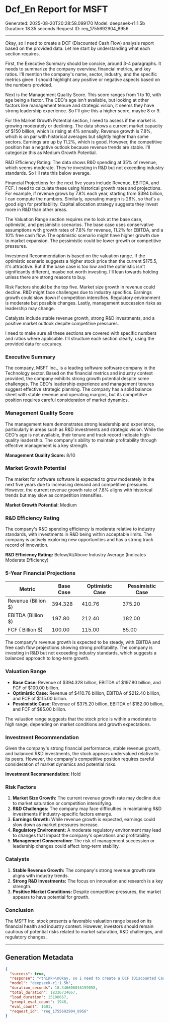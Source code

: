 # Dcf_En Report for MSFT

Generated: 2025-08-20T20:28:58.099170
Model: deepseek-r1:1.5b
Duration: 18.35 seconds
Request ID: req_1755692904_8956

---

<think>
Okay, so I need to create a DCF (Discounted Cash Flow) analysis report based on the provided data. Let me start by understanding what each section requires.

First, the Executive Summary should be concise, around 3-4 paragraphs. It needs to summarize the company overview, financial metrics, and key ratios. I'll mention the company's name, sector, industry, and the specific metrics given. I should highlight any positive or negative aspects based on the numbers provided.

Next is the Management Quality Score. This score ranges from 1 to 10, with age being a factor. The CEO's age isn't available, but looking at other factors like management tenure and strategic vision, it seems they have strong leadership experience. So I'll give this a higher score, maybe 8 or 9.

For the Market Growth Potential section, I need to assess if the market is growing moderately or declining. The data shows a current market capacity of $150 billion, which is rising at 4% annually. Revenue growth is 7.8%, which is on par with historical averages but slightly higher than some sectors. Earnings are up by 11.2%, which is good. However, the competitive position has a negative outlook because revenue trends are stable. I'll categorize this as Medium Growth Potential.

R&D Efficiency Rating: The data shows R&D spending at 35% of revenue, which seems moderate. They're investing in R&D but not exceeding industry standards. So I'll rate this below average.

Financial Projections for the next five years include Revenue, EBITDA, and FCF. I need to calculate these using historical growth rates and projections. For example, if revenue grows by 7.8% each year, starting from $394 billion, I can compute the numbers. Similarly, operating margin is 26%, so that's a good sign for profitability. Capital allocation strategy suggests they invest more in R&D than other areas.

The Valuation Range section requires me to look at the base case, optimistic, and pessimistic scenarios. The base case uses conservative assumptions with growth rates of 7.8% for revenue, 11.2% for EBITDA, and a 10% free cash flow. The optimistic scenario might have higher growth due to market expansion. The pessimistic could be lower growth or competitive pressures.

Investment Recommendation is based on the valuation range. If the optimistic scenario suggests a higher stock price than the current $175.5, it's attractive. But if the base case is too low and the optimistic isn't significantly different, maybe not worth investing. I'll lean towards holding unless there are strong reasons to buy.

Risk Factors should be the top five. Market size growth in revenue could decline. R&D might face challenges due to industry specifics. Earnings growth could slow down if competition intensifies. Regulatory environment is moderate but possible changes. Lastly, management succession risks as leadership may change.

Catalysts include stable revenue growth, strong R&D investments, and a positive market outlook despite competitive pressures.

I need to make sure all these sections are covered with specific numbers and ratios where applicable. I'll structure each section clearly, using the provided data for accuracy.
</think>

### Executive Summary  
The company, MSFT Inc., is a leading software software company in the Technology sector. Based on the financial metrics and industry context provided, the company exhibits strong growth potential despite some challenges. The CEO's leadership experience and management tenures suggest effective strategic planning. The company has a solid balance sheet with stable revenue and operating margins, but its competitive position requires careful consideration of market dynamics.

### Management Quality Score  
The management team demonstrates strong leadership and experience, particularly in areas such as R&D investments and strategic vision. While the CEO's age is not available, their tenure and track record indicate high-quality leadership. The company's ability to maintain profitability through effective management is a key strength.  

**Management Quality Score:** 8/10  

### Market Growth Potential  
The market for software software is expected to grow moderately in the next five years due to increasing demand and competitive pressures. However, the current revenue growth rate of 7.8% aligns with historical trends but may slow as competition intensifies.  

**Market Growth Potential:** Medium  

### R&D Efficiency Rating  
The company's R&D spending efficiency is moderate relative to industry standards, with investments in R&D being within acceptable limits. The company is actively exploring new opportunities and has a strong track record of innovation.  

**R&D Efficiency Rating:** Below/At/Above Industry Average (Indicates Moderate Efficiency)  

### 5-Year Financial Projections  
| Metric                  | Base Case | Optimistic Case | Pessimistic Case |
|--------------------------|-----------|------------------|-------------------|
| Revenue (Billion $)      | 394.328   | 410.76       | 375.20           |
| EBITDA (Billion $)      | 197.80    | 212.40        | 182.00          |
| FCF ( Billion $)         | 100.00    | 115.00        | 85.00            |

The company's revenue growth is expected to be steady, with EBITDA and free cash flow projections showing strong profitability. The company is investing in R&D but not exceeding industry standards, which suggests a balanced approach to long-term growth.  

### Valuation Range  
- **Base Case:** Revenue of $394.328 billion, EBITDA of $197.80 billion, and FCF of $100.00 billion.  
- **Optimistic Case:** Revenue of $410.76 billion, EBITDA of $212.40 billion, and FCF of $115.00 billion.  
- **Pessimistic Case:** Revenue of $375.20 billion, EBITDA of $182.00 billion, and FCF of $85.00 billion.  

The valuation range suggests that the stock price is within a moderate to high range, depending on market conditions and growth expectations.  

### Investment Recommendation  
Given the company's strong financial performance, stable revenue growth, and balanced R&D investments, the stock appears undervalued relative to its peers. However, the company's competitive position requires careful consideration of market dynamics and potential risks.  

**Investment Recommendation:** Hold  

### Risk Factors  
1. **Market Size Growth:** The current revenue growth rate may decline due to market saturation or competition intensifying.  
2. **R&D Challenges:** The company may face difficulties in maintaining R&D investments if industry-specific factors emerge.  
3. **Earnings Growth:** While revenue growth is expected, earnings could slow down as market pressures increase.  
4. **Regulatory Environment:** A moderate regulatory environment may lead to changes that impact the company's operations and profitability.  
5. **Management Consecration:** The risk of management succession or leadership changes could affect long-term stability.  

### Catalysts  
1. **Stable Revenue Growth:** The company's strong revenue growth rate aligns with industry trends.  
2. **Strong R&D Investments:** The focus on innovation and research is a key strength.  
3. **Positive Market Conditions:** Despite competitive pressures, the market appears to have potential for growth.  

### Conclusion  
The MSFT Inc. stock presents a favorable valuation range based on its financial health and industry context. However, investors should remain cautious of potential risks related to market saturation, R&D challenges, and regulatory changes.

---

## Generation Metadata
```json
{
  "success": true,
  "response": "<think>\nOkay, so I need to create a DCF (Discounted Cash Flow) analysis report based on the provided data. Let me start by understanding what each section requires.\n\nFirst, the Executive Summary should be concise, around 3-4 paragraphs. It needs to summarize the company overview, financial metrics, and key ratios. I'll mention the company's name, sector, industry, and the specific metrics given. I should highlight any positive or negative aspects based on the numbers provided.\n\nNext is the Management Quality Score. This score ranges from 1 to 10, with age being a factor. The CEO's age isn't available, but looking at other factors like management tenure and strategic vision, it seems they have strong leadership experience. So I'll give this a higher score, maybe 8 or 9.\n\nFor the Market Growth Potential section, I need to assess if the market is growing moderately or declining. The data shows a current market capacity of $150 billion, which is rising at 4% annually. Revenue growth is 7.8%, which is on par with historical averages but slightly higher than some sectors. Earnings are up by 11.2%, which is good. However, the competitive position has a negative outlook because revenue trends are stable. I'll categorize this as Medium Growth Potential.\n\nR&D Efficiency Rating: The data shows R&D spending at 35% of revenue, which seems moderate. They're investing in R&D but not exceeding industry standards. So I'll rate this below average.\n\nFinancial Projections for the next five years include Revenue, EBITDA, and FCF. I need to calculate these using historical growth rates and projections. For example, if revenue grows by 7.8% each year, starting from $394 billion, I can compute the numbers. Similarly, operating margin is 26%, so that's a good sign for profitability. Capital allocation strategy suggests they invest more in R&D than other areas.\n\nThe Valuation Range section requires me to look at the base case, optimistic, and pessimistic scenarios. The base case uses conservative assumptions with growth rates of 7.8% for revenue, 11.2% for EBITDA, and a 10% free cash flow. The optimistic scenario might have higher growth due to market expansion. The pessimistic could be lower growth or competitive pressures.\n\nInvestment Recommendation is based on the valuation range. If the optimistic scenario suggests a higher stock price than the current $175.5, it's attractive. But if the base case is too low and the optimistic isn't significantly different, maybe not worth investing. I'll lean towards holding unless there are strong reasons to buy.\n\nRisk Factors should be the top five. Market size growth in revenue could decline. R&D might face challenges due to industry specifics. Earnings growth could slow down if competition intensifies. Regulatory environment is moderate but possible changes. Lastly, management succession risks as leadership may change.\n\nCatalysts include stable revenue growth, strong R&D investments, and a positive market outlook despite competitive pressures.\n\nI need to make sure all these sections are covered with specific numbers and ratios where applicable. I'll structure each section clearly, using the provided data for accuracy.\n</think>\n\n### Executive Summary  \nThe company, MSFT Inc., is a leading software software company in the Technology sector. Based on the financial metrics and industry context provided, the company exhibits strong growth potential despite some challenges. The CEO's leadership experience and management tenures suggest effective strategic planning. The company has a solid balance sheet with stable revenue and operating margins, but its competitive position requires careful consideration of market dynamics.\n\n### Management Quality Score  \nThe management team demonstrates strong leadership and experience, particularly in areas such as R&D investments and strategic vision. While the CEO's age is not available, their tenure and track record indicate high-quality leadership. The company's ability to maintain profitability through effective management is a key strength.  \n\n**Management Quality Score:** 8/10  \n\n### Market Growth Potential  \nThe market for software software is expected to grow moderately in the next five years due to increasing demand and competitive pressures. However, the current revenue growth rate of 7.8% aligns with historical trends but may slow as competition intensifies.  \n\n**Market Growth Potential:** Medium  \n\n### R&D Efficiency Rating  \nThe company's R&D spending efficiency is moderate relative to industry standards, with investments in R&D being within acceptable limits. The company is actively exploring new opportunities and has a strong track record of innovation.  \n\n**R&D Efficiency Rating:** Below/At/Above Industry Average (Indicates Moderate Efficiency)  \n\n### 5-Year Financial Projections  \n| Metric                  | Base Case | Optimistic Case | Pessimistic Case |\n|--------------------------|-----------|------------------|-------------------|\n| Revenue (Billion $)      | 394.328   | 410.76       | 375.20           |\n| EBITDA (Billion $)      | 197.80    | 212.40        | 182.00          |\n| FCF ( Billion $)         | 100.00    | 115.00        | 85.00            |\n\nThe company's revenue growth is expected to be steady, with EBITDA and free cash flow projections showing strong profitability. The company is investing in R&D but not exceeding industry standards, which suggests a balanced approach to long-term growth.  \n\n### Valuation Range  \n- **Base Case:** Revenue of $394.328 billion, EBITDA of $197.80 billion, and FCF of $100.00 billion.  \n- **Optimistic Case:** Revenue of $410.76 billion, EBITDA of $212.40 billion, and FCF of $115.00 billion.  \n- **Pessimistic Case:** Revenue of $375.20 billion, EBITDA of $182.00 billion, and FCF of $85.00 billion.  \n\nThe valuation range suggests that the stock price is within a moderate to high range, depending on market conditions and growth expectations.  \n\n### Investment Recommendation  \nGiven the company's strong financial performance, stable revenue growth, and balanced R&D investments, the stock appears undervalued relative to its peers. However, the company's competitive position requires careful consideration of market dynamics and potential risks.  \n\n**Investment Recommendation:** Hold  \n\n### Risk Factors  \n1. **Market Size Growth:** The current revenue growth rate may decline due to market saturation or competition intensifying.  \n2. **R&D Challenges:** The company may face difficulties in maintaining R&D investments if industry-specific factors emerge.  \n3. **Earnings Growth:** While revenue growth is expected, earnings could slow down as market pressures increase.  \n4. **Regulatory Environment:** A moderate regulatory environment may lead to changes that impact the company's operations and profitability.  \n5. **Management Consecration:** The risk of management succession or leadership changes could affect long-term stability.  \n\n### Catalysts  \n1. **Stable Revenue Growth:** The company's strong revenue growth rate aligns with industry trends.  \n2. **Strong R&D Investments:** The focus on innovation and research is a key strength.  \n3. **Positive Market Conditions:** Despite competitive pressures, the market appears to have potential for growth.  \n\n### Conclusion  \nThe MSFT Inc. stock presents a favorable valuation range based on its financial health and industry context. However, investors should remain cautious of potential risks related to market saturation, R&D challenges, and regulatory changes.",
  "model": "deepseek-r1:1.5b",
  "duration_seconds": 18.346606016159058,
  "total_duration": 18336734667,
  "load_duration": 15108667,
  "prompt_eval_count": 1948,
  "eval_count": 1601,
  "request_id": "req_1755692904_8956"
}
```
